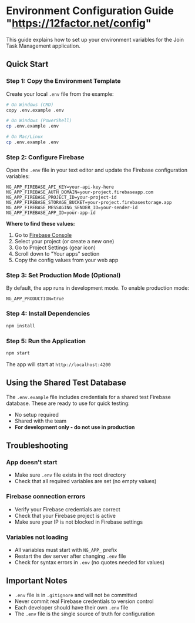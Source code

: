 # Environment Configuration Guide "https://12factor.net/config"

This guide explains how to set up your environment variables for the Join Task Management application.

## Quick Start

### Step 1: Copy the Environment Template

Create your local `.env` file from the example:

```bash
# On Windows (CMD)
copy .env.example .env

# On Windows (PowerShell)
cp .env.example .env

# On Mac/Linux
cp .env.example .env
```

### Step 2: Configure Firebase

Open the `.env` file in your text editor and update the Firebase configuration variables:

```env
NG_APP_FIREBASE_API_KEY=your-api-key-here
NG_APP_FIREBASE_AUTH_DOMAIN=your-project.firebaseapp.com
NG_APP_FIREBASE_PROJECT_ID=your-project-id
NG_APP_FIREBASE_STORAGE_BUCKET=your-project.firebasestorage.app
NG_APP_FIREBASE_MESSAGING_SENDER_ID=your-sender-id
NG_APP_FIREBASE_APP_ID=your-app-id
```

**Where to find these values:**
1. Go to [Firebase Console](https://console.firebase.google.com/)
2. Select your project (or create a new one)
3. Go to Project Settings (gear icon)
4. Scroll down to "Your apps" section
5. Copy the config values from your web app

### Step 3: Set Production Mode (Optional)

By default, the app runs in development mode. To enable production mode:

```env
NG_APP_PRODUCTION=true
```

### Step 4: Install Dependencies

```bash
npm install
```

### Step 5: Run the Application

```bash
npm start
```

The app will start at `http://localhost:4200`

## Using the Shared Test Database

The `.env.example` file includes credentials for a shared test Firebase database. These are ready to use for quick testing:

- No setup required
- Shared with the team
- **For development only - do not use in production**

## Troubleshooting

### App doesn't start
- Make sure `.env` file exists in the root directory
- Check that all required variables are set (no empty values)

### Firebase connection errors
- Verify your Firebase credentials are correct
- Check that your Firebase project is active
- Make sure your IP is not blocked in Firebase settings

### Variables not loading
- All variables must start with `NG_APP_` prefix
- Restart the dev server after changing `.env` file
- Check for syntax errors in `.env` (no quotes needed for values)

## Important Notes

- `.env` file is in `.gitignore` and will not be committed
- Never commit real Firebase credentials to version control
- Each developer should have their own `.env` file
- The `.env` file is the single source of truth for configuration
